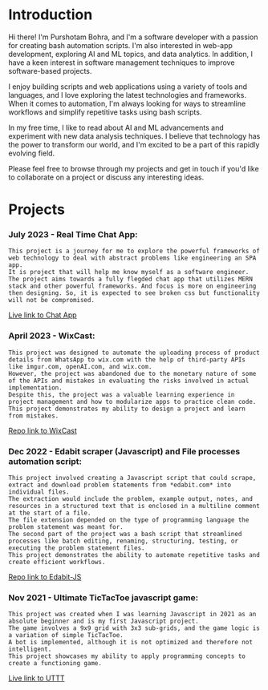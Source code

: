 # Introduction
Hi there! I'm Purshotam Bohra, and I'm a software developer with a passion for creating bash automation scripts. I'm also interested in web-app development, exploring AI and ML topics, and data analytics. In addition, I have a keen interest in software management techniques to improve software-based projects.

I enjoy building scripts and web applications using a variety of tools and languages, and I love exploring the latest technologies and frameworks. When it comes to automation, I'm always looking for ways to streamline workflows and simplify repetitive tasks using bash scripts.

In my free time, I like to read about AI and ML advancements and experiment with new data analysis techniques. I believe that technology has the power to transform our world, and I'm excited to be a part of this rapidly evolving field.

Please feel free to browse through my projects and get in touch if you'd like to collaborate on a project or discuss any interesting ideas.

# Projects

### July 2023 - Real Time Chat App:

    This project is a journey for me to explore the powerful frameworks of web technology to deal with abstract problems like engineering an SPA app.
    It is project that will help me know myself as a software engineer.
    The project aims towards a fully flegded chat app that utilizes MERN stack and other powerful frameworks. And focus is more on engineering then designing. So, it is expected to see broken css but functionality will not be compromised.

[Live link to Chat App](https://mauve-seagull-tam.cyclic.app/)

### April 2023 - WixCast:

    This project was designed to automate the uploading process of product details from WhatsApp to wix.com with the help of third-party APIs like imgur.com, openAI.com, and wix.com.
    However, the project was abandoned due to the monetary nature of some of the APIs and mistakes in evaluating the risks involved in actual implementation.
    Despite this, the project was a valuable learning experience in project management and how to modularize apps to practice clean code.
    This project demonstrates my ability to design a project and learn from mistakes.

[Repo link to WixCast](https://github.com/PBJI/WixCast)

### Dec 2022 - Edabit scraper (Javascript) and File processes automation script:

    This project involved creating a Javascript script that could scrape, extract and download problem statements from *edabit.com* into individual files.
    The extraction would include the problem, example output, notes, and resources in a structured text that is enclosed in a multiline comment at the start of a file.
    The file extension depended on the type of programming language the problem statement was meant for.
    The second part of the project was a bash script that streamlined processes like batch editing, renaming, structuring, testing, or executing the problem statement files.
    This project demonstrates the ability to automate repetitive tasks and create efficient workflows.
    
[Repo link to Edabit-JS](https://github.com/PBJI/Edabit-JS)

### Nov 2021 - Ultimate TicTacToe javascript game:

    This project was created when I was learning Javascript in 2021 as an absolute beginner and is my first Javascript project.
    The game involves a 9x9 grid with 3x3 sub-grids, and the game logic is a variation of simple TicTacToe.
    A bot is implemented, although it is not optimized and therefore not intelligent.
    This project showcases my ability to apply programming concepts to create a functioning game.
 
[Live link to UTTT](https://pbji.github.io/ultimate-tictactoe-js-bot/)
